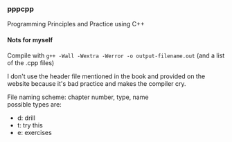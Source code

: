### pppcpp
Programming Principles and Practice using C++

#### Nots for myself

Compile with `g++ -Wall -Wextra -Werror -o output-filename.out` (and a list of the .cpp files)  

I don't use the header file mentioned in the book and provided on the website because it's bad practice and makes the compiler cry.

File naming scheme: chapter number, type, name  
possible types are:
* d: drill
* t: try this
* e: exercises
